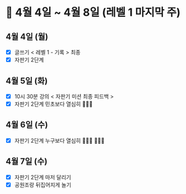 # 🐯 4월 4일 ~ 4월 8일 (레벨 1 마지막 주)

## 4월 4일 (월)

- [x] 글쓰기 < 레벨 1 - 기록 > 최종
- [x] 자판기 2단계

## 4월 5일 (화)

- [x] 10시 30분 강의 < 자판기 미션 최종 피드백 >
- [x] 자판기 2단계 민초보다 열심히 🏃🏻‍♀️

## 4월 6일 (수)

- [x] 자판기 2단계 누구보다 열심히 🏃🏻‍♀️ 🏃🏻‍♀️

## 4월 7일 (수)

- [x] 자판기 2단계 마저 달리기
- [x] 공원조랑 뒤집어지게 놀기
